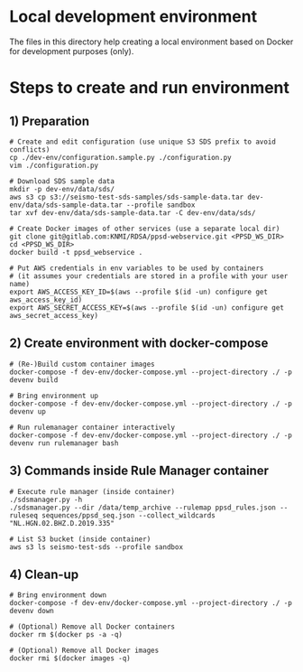 # Local development environment

The files in this directory help creating a local environment based on Docker for development purposes (only).

# Steps to create and run environment

## 1) Preparation

```
# Create and edit configuration (use unique S3 SDS prefix to avoid conflicts)
cp ./dev-env/configuration.sample.py ./configuration.py
vim ./configuration.py

# Download SDS sample data
mkdir -p dev-env/data/sds/
aws s3 cp s3://seismo-test-sds-samples/sds-sample-data.tar dev-env/data/sds-sample-data.tar --profile sandbox
tar xvf dev-env/data/sds-sample-data.tar -C dev-env/data/sds/

# Create Docker images of other services (use a separate local dir)
git clone git@gitlab.com:KNMI/RDSA/ppsd-webservice.git <PPSD_WS_DIR>
cd <PPSD_WS_DIR>
docker build -t ppsd_webservice .

# Put AWS credentials in env variables to be used by containers
# (it assumes your credentials are stored in a profile with your user name)
export AWS_ACCESS_KEY_ID=$(aws --profile $(id -un) configure get aws_access_key_id)
export AWS_SECRET_ACCESS_KEY=$(aws --profile $(id -un) configure get aws_secret_access_key)
```

## 2) Create environment with docker-compose

```
# (Re-)Build custom container images
docker-compose -f dev-env/docker-compose.yml --project-directory ./ -p devenv build

# Bring environment up
docker-compose -f dev-env/docker-compose.yml --project-directory ./ -p devenv up

# Run rulemanager container interactively
docker-compose -f dev-env/docker-compose.yml --project-directory ./ -p devenv run rulemanager bash
```

## 3) Commands inside Rule Manager container

```
# Execute rule manager (inside container)
./sdsmanager.py -h
./sdsmanager.py --dir /data/temp_archive --rulemap ppsd_rules.json --ruleseq sequences/ppsd_seq.json --collect_wildcards "NL.HGN.02.BHZ.D.2019.335"

# List S3 bucket (inside container)
aws s3 ls seismo-test-sds --profile sandbox
```

## 4) Clean-up
```
# Bring environment down
docker-compose -f dev-env/docker-compose.yml --project-directory ./ -p devenv down

# (Optional) Remove all Docker containers
docker rm $(docker ps -a -q)

# (Optional) Remove all Docker images
docker rmi $(docker images -q)
```

